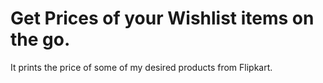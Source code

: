# Get Prices of your Wishlist items on the go.

It prints the price of some of my desired products from Flipkart.

